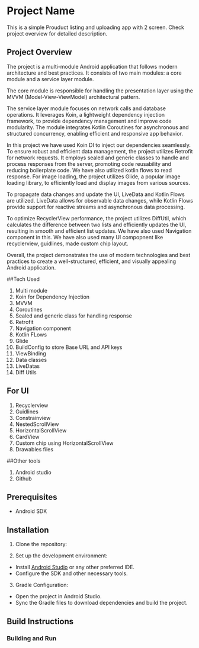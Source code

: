 # Project Name

This is a simple Prouduct listing and uploading app with 2 screen. Check project overview for detailed description. 
## Project Overview

The project is a multi-module Android application that follows modern architecture and best practices. It consists of two main modules: a core module and a service layer module.

The core module is responsible for handling the presentation layer using the MVVM (Model-View-ViewModel) architectural pattern.

The service layer module focuses on network calls and database operations. It leverages Koin, a lightweight dependency injection framework, to provide dependency management and improve code modularity. The module integrates Kotlin Coroutines for asynchronous and structured concurrency, enabling efficient and responsive app behavior.

In this project we have used Koin DI to inject our dependencies seamlessly. To ensure robust and efficient data management, the project utilizes Retrofit for network requests. 
It employs sealed and generic classes to handle and process responses from the server, promoting code reusability and reducing boilerplate code. We have also utilized kotlin flows to read response.
For image loading, the project utilizes Glide, a popular image loading library, to efficiently load and display images from various sources.

To propagate data changes and update the UI, LiveData and Kotlin Flows are utilized. LiveData allows for observable data changes, while Kotlin Flows provide support for reactive streams and asynchronous data processing.

To optimize RecyclerView performance, the project utilizes DiffUtil, which calculates the difference between two lists and efficiently updates the UI, resulting in smooth and efficient list updates.
We have also used Navigation component in this.
We have also used many UI compopnent like recyclerview, guidlines, made custom chip layout.

Overall, the project demonstrates the use of modern technologies and best practices to create a well-structured, efficient, and visually appealing Android application.


##Tech Used
1. Multi module
2. Koin for Dependency Injection
3. MVVM
4. Coroutines
5. Sealed and generic class for handling response
6. Retrofit
7. Navigation component
8. Kotlin FLows
9. Glide
10. BuildConfig to store Base URL and API keys
11. ViewBinding
12. Data classes
13. LiveDatas
14. Diff Utils

## For UI
1. Recyclerview
2. Guidlines
3. Constrainview
4. NestedScrollView
5. HorizontalScrollView
6. CardView
7. Custom chip using HorizontalScrollView
8. Drawables files

##Other tools
1. Android studio
2. Github

   
## Prerequisites

- Android SDK

 ## Installation

1. Clone the repository:

2. Set up the development environment:
- Install [Android Studio](https://developer.android.com/studio) or any other preferred IDE.
- Configure the SDK and other necessary tools.

3. Gradle Configuration:
- Open the project in Android Studio.
- Sync the Gradle files to download dependencies and build the project.

## Build Instructions

### Building and Run
